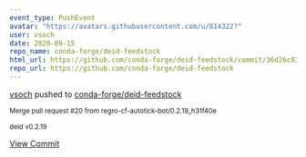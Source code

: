 ```yaml
---
event_type: PushEvent
avatar: "https://avatars.githubusercontent.com/u/814322?"
user: vsoch
date: 2020-09-15
repo_name: conda-forge/deid-feedstock
html_url: https://github.com/conda-forge/deid-feedstock/commit/36d26c82eb407952cb8eb9f6660678e636791cdd
repo_url: https://github.com/conda-forge/deid-feedstock
---
```


<a href='https://github.com/vsoch' target='_blank'>vsoch</a> pushed to <a href='https://github.com/conda-forge/deid-feedstock' target='_blank'>conda-forge/deid-feedstock</a>

<small>Merge pull request #20 from regro-cf-autotick-bot/0.2.19_h31f40e

deid v0.2.19</small>

<a href='https://github.com/conda-forge/deid-feedstock/commit/36d26c82eb407952cb8eb9f6660678e636791cdd' target='_blank'>View Commit</a>